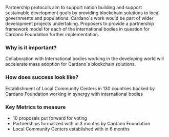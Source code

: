 Partnership protocols aim to support nation building and support sustainable development goals by providing blockchain solutions to local governments and populations. Cardano´s work would be part of wider development projects undertaking. Proposers to provide a partnership framework model for each of the international bodies in question for Cardano Foundation further implementation.

### Why is it important?
Collaboration with International bodies working in the developing world will accelerate mass adoption for Cardano´s blockchain solutions.

### How does success look like?
Establishment of Local Community Centers in 130 countries backed by Cardano Foundation working in synergy with international bodies

### Key Metrics to measure
- 10 proposals put forward for voting
- Partnerships formalized with in 3 months by Cardano Foundation
- Local Community Centers established with in 6 months
